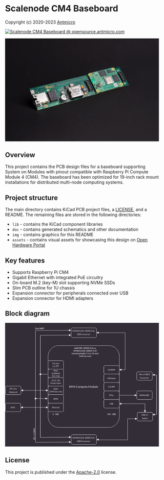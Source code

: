 # Scalenode CM4 Baseboard

Copyright (c) 2020-2023 [Antmicro](https://www.antmicro.com)

[![Scalenode CM4 Baseboard @ opensource.antmicro.com](https://img.shields.io/badge/View%20on-Antmicro%20Open%20Source%20Portal-332d37?style=flat-square)](https://opensource.antmicro.com/projects/scalenode-cm4-baseboard)

![visualization](img/scalenode-cm4-baseboard.jpg)

## Overview

This project contains the PCB design files for a baseboard supporting System on Modules with pinout compatible with Raspberry Pi Compute Module 4 (CM4).
The baseboard has been optimized for 19-inch rack mount installations for distributed multi-node computing systems.

## Project structure

The main directory contains KiCad PCB project files, a [LICENSE](LICENSE), and a README.
The remaining files are stored in the following directories:

* `lib` - contains the KiCad component libraries
* `doc` - contains generated schematics and other documentation
* `img` - contains graphics for this README
* `assets` - contains visual assets for showcasing this design on [Open Hardware Portal](https://openhardware.antmicro.com)

## Key features

* Supports Raspberry Pi CM4
* Gigabit Ethernet with integrated PoE circuitry
* On-board M.2 (key-M) slot supporting NVMe SSDs 
* Slim PCB outline for 1U chassis
* Expansion connector for peripherals connected over USB
* Expansion connector for HDMI adapters

## Block diagram

![visualization](img/scalenode-cm4-baseboard-block-diagram.png)

## License

This project is published under the [Apache-2.0](LICENSE) license.
